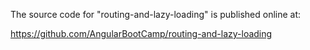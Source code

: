The source code for "routing-and-lazy-loading" is published online at:

https://github.com/AngularBootCamp/routing-and-lazy-loading

